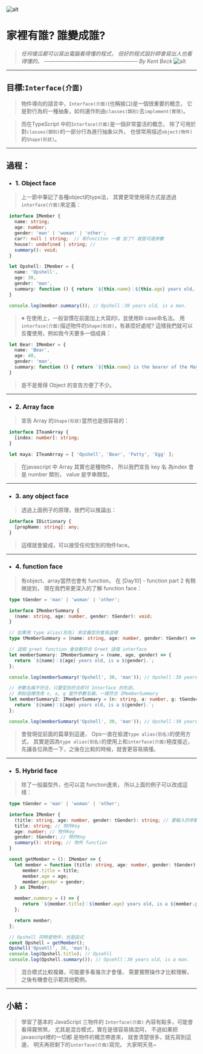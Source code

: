 ![alt](https://)

# 家裡有誰? 誰變成誰?
> *任何傻瓜都可以寫出電腦看得懂的程式，*
> *但好的程式設計師會寫出人也看得懂的。*
> *───────────────────────── By Kent Beck*
![alt](https://)

---
## 目標:`Interface(介面)`
   > 物件導向的語言中，`Interface(介面)`(也稱接口)是一個很重要的概念，
   > 它是對行為的一種抽象，如何運作則由`classes(類別)`去`implement(實現)`。

   > 而在TypeScript 中的`Interface(介面)`是一個非常靈活的概念，
   > 除了可用於對`classes(類別)`的一部分行為進行抽象以外，
   > 也很常用描述`object(物件)`的`Shape(形狀)`。
---

## 過程：
   - ### 1. Object face
   > 上一節中筆記了各種object的type法，
   > 其實更常使用得方式是透過`interface(介面)`來定義：
   ```typescript
    interface IMember {
      name: string;
      age: number;
      gender: 'man' | 'woman' | 'other';
      car?: null | string;  // 和funciton 一樣 加了? 就是可選參數
      house?: undefined | string; //
      summary(): void;
    }

    let Opshell: IMember = {
      name: 'Opshell',
      age: 30,
      gender: 'man',
      summary: function () { return `${this.name}：${this.age} years old, is a ${this.gender}.`; }
    }

    console.log(member.summary()); // Opshell：30 years old, is a man.
   ```
   > ※ 在使用上，一般習慣在前面加上大寫的I，並使用Bl case命名法。
   >    用`interface(介面)`描述物件的`Shape(形狀)`，有甚麼好處呢?
   >    這樣我們就可以反覆使用，例如我今天要多一個成員：
   ```typescript
    let Bear: IMember = {
      name: 'Bear',
      age: 40,
      gender: 'man',
      summary: function () { return `${this.name} is the bearer of the Maya Zoo, he is ${this.age} years old.`; }
    }
   ```
   > 是不是覺得 Object 的宣告方便了不少。

---
   - ### 2. Array face
   > 宣告 Array 的`Shape(形狀)`當然也是很容易的：
   ```typescript
    interface ITeamArray {
      [index: number]: string;
    }

    let maya: ITeamArray = [ 'Opshell', 'Bear', 'Patty', 'Egg' ];
   ```
   > 在javascript 中 Array 其實也是種物件，
   > 所以我們宣告 key 名 為index 會是 number 類別，
   > value 是字串類型。

---
   - ### 3. any object face
   > 透過上面例子的原理，我們可以推論出：
   ```typescript
    interface IDictionary {
      [propName: string]: any;
    }
   ```
   > 這樣就會變成，可以接受任何型別的物件face。

---
   - ### 4. function face
   > 有object、array當然也會有 function，
   > 在 [Day10] - function part 2 有稍微提到，
   > 現在我們來更深入的了解 function face：
   ```typescript
    type tGender = 'man' | 'woman' | 'other';

    interface IMemberSummary {
      (name: string, age: number, gender: tGender): void;
    }

    // 如果用 type alias(別名) 來定義型別會長這樣
    type tMemberSummary = (name: string, age: number, gender: tGender) => string;

    // 這個 greet function 會自動符合 Greet 這個 interface
    let memberSummary: IMemberSummary = (name, age, gender) => {
      return `${name}：${age} years old, is a ${gender}.`;
    };

    console.log(memberSummary('Opshell', 30, 'man')); // Opshell：30 years old, is a man.

    // 參數名稱不符合，只要型別符合即可 Interface 的形狀。
    // 例如這裡改用 n, a, g 當作參數名稱，一樣符合 IMemberSummary
    let memberSummary2: IMemberSummary = (n: string, a: number, g: tGender) => {
      return `${name}：${age} years old, is a ${gender}.`;
    };

    console.log(memberSummary('Opshell', 30, 'man')); // Opshell：30 years old, is a man.
   ```
   > 會發現從前面的篇章到這邊，
   > Ops一直在偷渡`type alias(別名)`的使用方式，
   > 其實是因為`type alias(別名)`的使用上和`interface(介面)`極度接近，
   > 先讓各位熟悉一下，之後在比較的時候，就會更容易搞懂。

---
   - ### 5. Hybrid face
   > 除了一般屬型外，也可以混 function進來，
   > 所以上面的例子可以改成這樣：
   ```typescript
    type tGender = 'man' | 'woman' | 'other';

    interface IMember {
      (title: string, age: number, gender: tGender): string; // 要輸入的參數
      title: string; // 物件Key
      age: number; // 物件Key
      gender: tGender; // 物件Key
      summary(): string; // 物件 function
    }

    const getMember = (): IMember => {
      let member = function (title: string, age: number, gender: tGender) {
         member.title = title;
         member.age = age;
         member.gender = gender;
      } as IMember;

      member.summary = () => {
         return `${member.title}：${member.age} years old, is a ${member.gender}.`;
      };

      return member;
    };

    // Opshell 同時是物件，也是函式
    const Opshell = getMember();
    Opshell('Opsehll', 30, 'man');
    console.log(Opshell.title); // Opsehll
    console.log(Opshell.summary()); // Opsehll：30 years old, is a man.
   ```
   > 混合模式比較複雜，可能要多看幾次才會懂，
   > 需要實際操作才比較理解，之後有機會在示範其他範例。

---
## 小結：
   > 學習了基本的 JavaScript 三物件的 `Interface(介面)`
   > 內容有點多，可能會看得霧煞煞，
   > 尤其是混合模式，實在是很容易搞混阿，
   > 不過如果把javascript裡的一切都 是物件的概念帶進來，
   > 就會清楚很多，就先寫到這邊，
   > 明天再把剩下的`interface(介面)`寫完。
   > 大家明天見~
